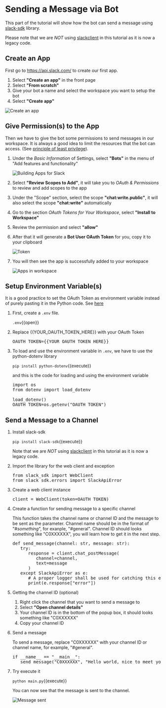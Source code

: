 # Sending a Message via Bot

This part of the tutorial will show how the bot can send a message using [slack-sdk](https://pypi.org/project/slack-sdk/) library.

Please note that we are *NOT* using [slackclient](https://pypi.org/project/slackclient/) in this tutorial as it is now a legacy code.

## Create an App

First go to https://api.slack.com/ to create our first app.

1. Select **"Create an app"** in the front page
2. Select **"From scratch"**
3. Give your bot a name and select the workspace you want to setup the bot
4. Select **"Create app"**

![Create an app](./assets/step1/create_an_app.jpg)

## Give Permission(s) to the App

Then we have to give the bot some permissions to send messages in our workspace. It is always a good idea to limit the resources that the bot can access. (See [principle of least privilege](https://en.wikipedia.org/wiki/Principle_of_least_privilege)).

1. Under the *Basic Information* of Settings, select **"Bots"** in the menu of "Add features and functionality"
   
	![Building Apps for Slack](./assets/step1/building_apps_for_slack.jpg)
2. Select **"Review Scopes to Add"**, it will take you to *OAuth & Permissions* to review and add scopes to the app
3. Under the "Scope" section, select the scope **"chat:write.public"**, it will also select the scope **"chat:write"** automatically
4. Go to the section *OAuth Tokens for Your Workspace*, select **"Install to Workspace"**
5. Review the permission and select **"allow"**
6. After that it will generate a **Bot User OAuth Token** for you, copy it to your clipboard
   
   ![Token](./assets/step1/token.jpg)
7. You will then see the app is successfully added to your workspace
   
   ![Apps in workspace](./assets/step1/apps_in_workspace.jpg)

## Setup Environment Variable(s)

It is a good practice to set the OAuth Token as environment variable instead of purely pasting it in the Python code. See [here](https://api.slack.com/authentication/best-practices)

1. First, create a `.env` file.
   
   `.env`{{open}}
2. Replace {{YOUR_OAUTH_TOKEN_HERE}} with your OAuth Token

   <pre class="file" data-filename=".env" data-target="replace">
   OAUTH_TOKEN={{YOUR_OAUTH_TOKEN_HERE}}
   </pre>

3. To load and use the environment variable in `.env`, we have to use the python-dotenv library

   `pip install python-dotenv`{{execute}}

   and this is the code for loading and using the environment variable

   <pre class="file" data-filename="main.py" data-target="replace">
   import os
   from dotenv import load_dotenv

   load_dotenv()
   OAUTH_TOKEN=os.getenv("OAUTH_TOKEN")
   </pre>

## Send a Message to a Channel

1. Install slack-sdk

   `pip install slack-sdk`{{execute}}

   Note that we are *NOT* using [slackclient](https://pypi.org/project/slackclient/) in this tutorial as it is now a legacy code.

2. Import the library for the web client and exception

   <pre class="file" data-filename="main.py" data-target="prepend">
   from slack_sdk import WebClient
   from slack_sdk.errors import SlackApiError
   </pre>

3. Create a web client instance

   <pre class="file" data-filename="main.py" data-target="append">
   client = WebClient(token=OAUTH_TOKEN)
   </pre>

4. Create a function for sending message to a specific channel

   This function takes the channel name or channel ID and the message to be sent as the parameter.
   Channel name should be in the format of "#*something*", for exanple, "#general".
   Channel ID should looks something like "C0XXXXXX", you will learn how to get it in the next step.

   <pre class="file" data-filename="main.py" data-target="append">
   def send_message(channel: str, message: str):
      try:
         response = client.chat_postMessage(
            channel=channel,
            text=message
         )
      except SlackApiError as e:
         # A proper logger shall be used for catching this exception.
         print(e.response["error"])
   </pre>

5. Getting the channel ID (optional)
   1. Right click the channel that you want to send a message to
   2. Select **"Open channel details"**
   3. Your channel ID is in the bottom of the popup box, it should looks something like "C0XXXXXX"
   4. Copy your channel ID

6. Send a message

   To send a message, replace "C0XXXXXX" with your channel ID or channel name, for example, "#general".

   <pre class="file" data-filename="main.py" data-target="append">
   if __name__ == "__main__":
      send_message("C0XXXXXX", "Hello world, nice to meet you!")
   </pre>

7. Try execute it

   `python main.py`{{execute}}

   You can now see that the message is sent to the channel.

   ![Message sent](./assets/step1/message_sent_success.jpg)
